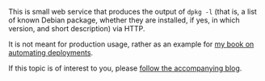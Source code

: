 This is small web service that produces the output of `dpkg -l` (that is, a
list of known Debian package, whether they are installed, if yes, in
which version, and short description) via HTTP.

It is not meant for production usage, rather as an example for
[my book on automating
deployments](https://perlgeek.de/en/book/automating-deployments).

If this topic is of interest to you, please [follow the accompanying
blog](https://perlgeek.de/blog-en/automating-deployments/).
